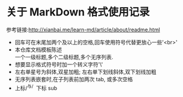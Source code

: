 # 关于 MarkDown 格式使用记录
参考链接:http://xianbai.me/learn-md/article/about/readme.html
* 回车可在末尾加两个及以上的空格,回车使用符号代替更放心一些'\<br>'
* 本仓库文档模板陈述<br>
一个一级标题,多个二级标题,多个无序列表.<br>
* 想要显示格式符号时加一个转义字符'\\'<br>
* 左右单星号为斜体,双星加粗; 左右单下划线斜体,双下划线加粗
* 无序列表嵌套时,在子列表前加两次 tab, 或多次空格
* 上标/<sup>与/</sup>  下标 sub
